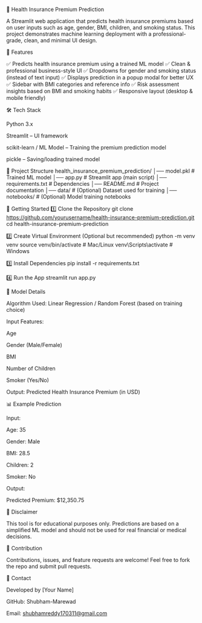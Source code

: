 🏥 Health Insurance Premium Prediction

A Streamlit web application that predicts health insurance premiums based on user inputs such as age, gender, BMI, children, and smoking status. This project demonstrates machine learning deployment with a professional-grade, clean, and minimal UI design.

📌 Features

✅ Predicts health insurance premium using a trained ML model
✅ Clean & professional business-style UI
✅ Dropdowns for gender and smoking status (instead of text input)
✅ Displays prediction in a popup modal for better UX
✅ Sidebar with BMI categories and reference info
✅ Risk assessment insights based on BMI and smoking habits
✅ Responsive layout (desktop & mobile friendly)

🛠️ Tech Stack

Python 3.x

Streamlit – UI framework

scikit-learn / ML Model – Training the premium prediction model

pickle – Saving/loading trained model

📂 Project Structure
health_insurance_premium_prediction/
│── model.pkl                 # Trained ML model
│── app.py                    # Streamlit app (main script)
│── requirements.txt          # Dependencies
│── README.md                 # Project documentation
│── data/                     # (Optional) Dataset used for training
│── notebooks/                # (Optional) Model training notebooks

🚀 Getting Started
1️⃣ Clone the Repository
git clone https://github.com/yourusername/health-insurance-premium-prediction.git
cd health-insurance-premium-prediction

2️⃣ Create Virtual Environment (Optional but recommended)
python -m venv venv
source venv/bin/activate    # Mac/Linux
venv\Scripts\activate       # Windows

3️⃣ Install Dependencies
pip install -r requirements.txt

4️⃣ Run the App
streamlit run app.py

🧠 Model Details

Algorithm Used: Linear Regression / Random Forest (based on training choice)

Input Features:

Age

Gender (Male/Female)

BMI

Number of Children

Smoker (Yes/No)

Output: Predicted Health Insurance Premium (in USD)

📊 Example Prediction

Input:

Age: 35

Gender: Male

BMI: 28.5

Children: 2

Smoker: No

Output:

Predicted Premium: $12,350.75

📜 Disclaimer

This tool is for educational purposes only.
Predictions are based on a simplified ML model and should not be used for real financial or medical decisions.

🤝 Contribution

Contributions, issues, and feature requests are welcome!
Feel free to fork the repo and submit pull requests.

📧 Contact

Developed by [Your Name]

GitHub: Shubham-Marewad

Email: shubhamreddy170311@gmail.com
